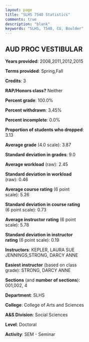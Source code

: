 ```yaml
---
layout: page
title: "SLHS 7540 Statistics"
comments: true
description: "blank"
keywords: "SLHS, 7540, CU, Boulder"
--- 
```

<head>
<script src="https://ajax.googleapis.com/ajax/libs/jquery/2.1.3/jquery.min.js"></script>
<script src="https://dl.dropboxusercontent.com/s/pc42nxpaw1ea4o9/highcharts.js?dl=0"></script>
<!-- <script src="../assets/js/highcharts.js"></script> -->
<style type="text/css">@font-face {
	font-family: "Bebas Neue";
	src: url(https://www.filehosting.org/file/details/544349/BebasNeue%20Regular.otf) format("opentype");
	}
	h1.Bebas { 
		font-family: "Bebas Neue", Verdana, Tahoma;
	}
</style>
</head>
<body>
	<div id="container" style="float: right; width: 45%; height: 88%; margin-left: 2.5%; margin-right: 2.5%;"></div>
	<script language="JavaScript">
		$(document).ready(function() {
		var chart = {type: 'column'};
		var title = {text: 'Grade Distribution'};
		var xAxis = {categories: ['A','B','C','D','F'],crosshair: true};
		var yAxis = {min: 0,title: {text: 'Percentage'}};
		var tooltip = {headerFormat: '<center><b><span style="font-size:20px">{point.key}</span></b></center>',
		               pointFormat: '<td style="padding:0"><b>{point.y:.1f}%</b></td>',
		               footerFormat: '</table>',shared: true,useHTML: true};
		var plotOptions = {column: {pointPadding: 0.0,borderWidth: 0}};  
		var credits = {enabled: false};var series= [{name: 'Percent',data: [90.32,9.68,0.0,0.0,0.0,]}];
		var json = {};
		json.chart = chart;
		json.title = title;
		json.tooltip = tooltip;
		json.xAxis = xAxis;
		json.yAxis = yAxis;  
		json.series = series;
		json.plotOptions = plotOptions;  
		json.credits = credits;
		$('#container').highcharts(json);
	});
	</script>
</body>
			   
## AUD PROC VESTIBULAR

**Years provided**: 2008,2011,2012,2015

**Terms provided**: Spring,Fall

**Credits**: 3

**RAP/Honors class?** Neither

**Percent grade**: 100.0%

**Percent withdrawn**: 3.45%

**Percent incomplete**: 0.0%

**Proportion of students who dropped**: 3.13

**Average grade** (4.0 scale): 3.87

**Standard deviation in grades**: 9.0

**Average workload** (raw): 2.45

**Standard deviation in workload** (raw): 0.46

**Average course rating** (6 point scale): 5.26

**Standard deviation in course rating** (6 point scale): 0.73

**Average instructor rating** (6 point scale): 5.78

**Standard deviation in instructor rating** (6 point scale): 0.19

**Instructors**: KEPLER, LAURA SUE JENNINGS,STRONG, DARCY ANNE

**Easiest instructor** (based on class grade): STRONG, DARCY ANNE

**Sections** (and **number of sections**): 001,002, 4

**Department**: SLHS

**College**: College of Arts and Sciences

**A&S Division**: Social Sciences

**Level**: Doctoral

**Activity**: SEM - Seminar
